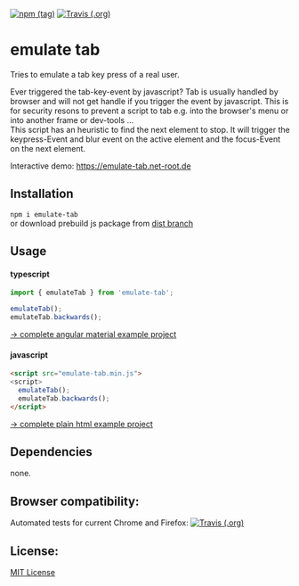 [![npm (tag)](https://img.shields.io/npm/v/emulate-tab/latest)](https://www.npmjs.com/package/emulate-tab)
[![Travis (.org)](https://img.shields.io/travis/e-hein/emulate-tab?label=travis)](https://travis-ci.org/e-hein/emulate-tab)

emulate tab
===========
Tries to emulate a tab key press of a real user.

Ever triggered the tab-key-event by javascript? Tab is usually handled by browser and will not get handle if you trigger the event by javascript. This is for security resons to prevent a script to tab e.g. into the browser's menu or into another frame or dev-tools ...  
This script has an heuristic to find the next element to stop. It will trigger the keypress-Event and blur event on the active element and the focus-Event on the next element.

Interactive demo: https://emulate-tab.net-root.de

Installation
------------
```npm i emulate-tab```  
or download prebuild js package from [dist branch](https://github.com/e-hein/emulate-tab/tree/dist/dist/bundles)

Usage
-----
#### typescript
```ts
import { emulateTab } from 'emulate-tab';

emulateTab();
emulateTab.backwards();
```
[-> complete angular material example project](test/in-angular-material/src/app/app.component.ts)

#### javascript
```html
<script src="emulate-tab.min.js">
<script>
  emulateTab();
  emulateTab.backwards();
</script>
```
[-> complete plain html example project](test/in-plain-html-js/www/sample-form.html)

Dependencies
------------
none.

Browser compatibility:
----------------------
Automated tests for current Chrome and Firefox: 
[![Travis (.org)](https://img.shields.io/travis/e-hein/emulate-tab?label=travis)](https://travis-ci.org/e-hein/emulate-tab)

License:
--------
[MIT License](LICENSE)